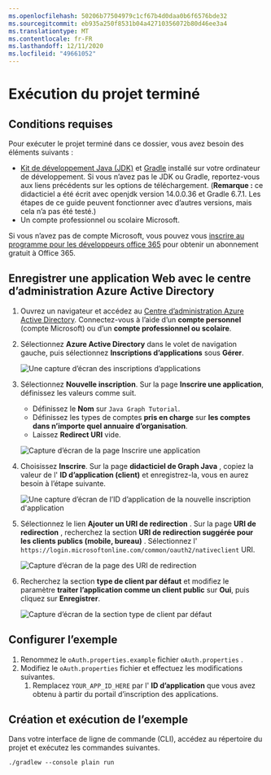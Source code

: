 ```yaml
---
ms.openlocfilehash: 50206b77504979c1cf67b4d0daa0b6f6576bde32
ms.sourcegitcommit: eb935a250f8531b04a42710356072b80d46ee3a4
ms.translationtype: MT
ms.contentlocale: fr-FR
ms.lasthandoff: 12/11/2020
ms.locfileid: "49661052"
---
```

# <a name="how-to-run-the-completed-project"></a>Exécution du projet terminé

## <a name="prerequisites"></a>Conditions requises

Pour exécuter le projet terminé dans ce dossier, vous avez besoin des éléments suivants :

- [Kit de développement Java (JDK)](https://java.com/en/download/faq/develop.xml) et [Gradle](https://gradle.org/) installé sur votre ordinateur de développement. Si vous n’avez pas le JDK ou Gradle, reportez-vous aux liens précédents sur les options de téléchargement. (**Remarque :** ce didacticiel a été écrit avec openjdk version 14.0.0.36 et Gradle 6.7.1. Les étapes de ce guide peuvent fonctionner avec d’autres versions, mais cela n’a pas été testé.)
- Un compte professionnel ou scolaire Microsoft.

Si vous n’avez pas de compte Microsoft, vous pouvez vous [inscrire au programme pour les développeurs office 365](https://developer.microsoft.com/office/dev-program) pour obtenir un abonnement gratuit à Office 365.

## <a name="register-a-web-application-with-the-azure-active-directory-admin-center"></a>Enregistrer une application Web avec le centre d’administration Azure Active Directory

1. Ouvrez un navigateur et accédez au [Centre d’administration Azure Active Directory](https://aad.portal.azure.com). Connectez-vous à l’aide d’un **compte personnel** (compte Microsoft) ou d’un **compte professionnel ou scolaire**.

1. Sélectionnez **Azure Active Directory** dans le volet de navigation gauche, puis sélectionnez **Inscriptions d’applications** sous **Gérer**.

    ![Une capture d’écran des inscriptions d’applications ](/tutorial/images/aad-portal-app-registrations.png)

1. Sélectionnez **Nouvelle inscription**. Sur la page **Inscrire une application**, définissez les valeurs comme suit.

    - Définissez le **Nom** sur `Java Graph Tutorial`.
    - Définissez les types de comptes **pris en charge** sur **les comptes dans n’importe quel annuaire d’organisation**.
    - Laissez **Redirect URI** vide.

    ![Capture d’écran de la page Inscrire une application](/tutorial/images/aad-register-an-app.png)

1. Choisissez **Inscrire**. Sur la page **didacticiel de Graph Java** , copiez la valeur de l' **ID d’application (client)** et enregistrez-la, vous en aurez besoin à l’étape suivante.

    ![Une capture d’écran de l’ID d’application de la nouvelle inscription d'application](/tutorial/images/aad-application-id.png)

1. Sélectionnez le lien **Ajouter un URI de redirection** . Sur la page **URI de redirection** , recherchez la section **URI de redirection suggérée pour les clients publics (mobile, bureau)** . Sélectionnez l' `https://login.microsoftonline.com/common/oauth2/nativeclient` URI.

    ![Capture d’écran de la page des URI de redirection](/tutorial/images/aad-redirect-uris.png)

1. Recherchez la section **type de client par défaut** et modifiez le paramètre **traiter l’application comme un client public** sur **Oui**, puis cliquez sur **Enregistrer**.

    ![Capture d’écran de la section type de client par défaut](/tutorial/images/aad-default-client-type.png)

## <a name="configure-the-sample"></a>Configurer l’exemple

1. Renommez le `oAuth.properties.example` fichier `oAuth.properties` .
1. Modifiez le `oAuth.properties` fichier et effectuez les modifications suivantes.
    1. Remplacez `YOUR_APP_ID_HERE` par l' **ID d’application** que vous avez obtenu à partir du portail d’inscription des applications.

## <a name="build-and-run-the-sample"></a>Création et exécution de l’exemple

Dans votre interface de ligne de commande (CLI), accédez au répertoire du projet et exécutez les commandes suivantes.

```Shell
./gradlew --console plain run
```
